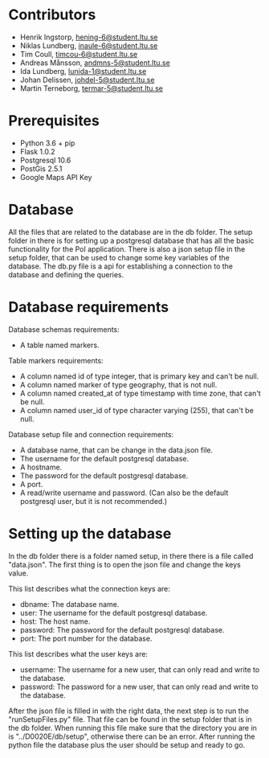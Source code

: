 # Contributors
* Henrik Ingstorp, hening-6@student.ltu.se
* Niklas Lundberg, inaule-6@student.ltu.se
* Tim Coull, timcou-6@student.ltu.se
* Andreas Månsson, andmns-5@student.ltu.se
* Ida Lundberg, lunida-1@student.ltu.se
* Johan Delissen, johdel-5@student.ltu.se
* Martin Terneborg, termar-5@student.ltu.se

# Prerequisites
* Python 3.6 + pip
* Flask 1.0.2
* Postgresql 10.6
* PostGis 2.5.1
* Google Maps API Key



# Database 
All the files that are related to the database are in the db folder. The setup folder in there is for setting up a postgresql database that has all the basic functionality for the PoI application. There is also a json setup file in the setup folder, that can be used to change some key variables of the database. The db.py file is a api for establishing a connection to the database and defining the queries.

# Database requirements
Database schemas requirements:
* A table named markers.

Table markers requirements:
* A column named id of type integer, that is primary key and can't be null.
* A column named marker of type geography, that is not null.
* A column named created_at of type timestamp with time zone, that can't be null.
* A column named user_id of type character varying (255), that can't be null.

Database setup file and connection requirements:
* A database name, that can be change in the data.json file.
* The username for the default postgresql database.
* A hostname.
* The password for the default postgresql database.
* A port.
* A read/write username and password. (Can also be the default postgresql user, but it is not recommended.)

# Setting up the database
In the db folder there is a folder named setup, in there there is a file called "data.json". The first thing is to open the json file and change the keys value. 

This list describes what the connection keys are:
* dbname: The database name.
* user: The username for the default postgresql database.
* host: The host name.
* password: The password for the default postgresql database.
* port: The port number for the database.

This list describes what the user keys are:
* username: The username for a new user, that can only read and write to the database.
* password: The password for a new user, that can only read and write to the database.

After the json file is filled in with the right data, the next step is to run the "runSetupFiles.py" file. That file can be found in the setup folder that is in the db folder. When running this file make sure that the directory you are in is "../D0020E/db/setup", otherwise there can be an error. After running the python file the database plus the user should be setup and ready to go.
